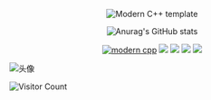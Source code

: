 <div id="title" align=center>

![Modern C++ template][github-sub-title:img]

![Anurag's GitHub stats](https://github-readme-stats.vercel.app/api?username=Ben1524&show_icons=true&theme=radical)

[![modern cpp](https://img.shields.io/badge/code-Modern%20C++-blue)](https://learn.microsoft.com/zh-cn/cpp/cpp/welcome-back-to-cpp-modern-cpp) 
![](https://img.shields.io/badge/讨厌-学习-yellow) 
![](https://img.shields.io/badge/性格-开朗、自信-red) 
![](https://img.shields.io/badge/爱好-网络编程、音视频-red)
![](https://img.shields.io/badge/梦想-给小美天天买早餐-red)

</div>

![头像](image/img.jpg)

![Visitor Count](https://profile-counter.glitch.me/Ben1524/count.svg)

[github-sub-title:img]: https://readme-typing-svg.herokuapp.com?font=Segoe+Script&center=true&lines=Ben1524.
